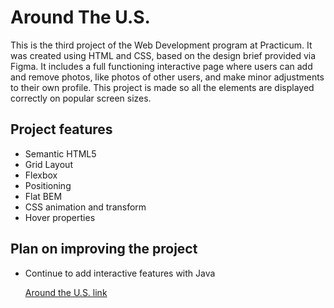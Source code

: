 # Around The U.S.

This is the third project of the Web Development program at Practicum. It was created using HTML and CSS, based on the design brief provided via Figma. It includes a full functioning interactive page where users can add and remove photos, like photos of other users, and make minor adjustments to their own profile. This project is made so all the elements are displayed correctly on popular screen sizes.

## Project features 

- Semantic HTML5
- Grid Layout
- Flexbox
- Positioning
- Flat BEM
- CSS animation and transform 
- Hover properties

## Plan on improving the project

- Continue to add interactive features with Java
  
  [Around the U.S. link](https://sheenasli.github.io/se_project_aroundtheus/)

